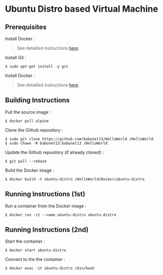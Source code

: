 # Ubuntu Distro based Virtual Machine

Prerequisites
-
Install Docker : 
> See detailled instructions <A href="https://github.com/babonet13/HelloWorld/tree/master/App/docker">here</A>. 

Install Git :
<pre><code>$ sudo apt-get install -y git</code></pre>

Install Docker : 
> See detailled instructions <A href="https://github.com/babonet13/HelloWorld/tree/master/App/docker">here</A>. 

Building Instructions
-
Pull the source image :
<pre><code>$ docker pull alpine</code></pre>

Clone the Github repository :
<pre><code>$ sudo git clone https://github.com/babonet13/HelloWorld /HelloWorld
$ sudo chown -R babonet13:babonet13 /HelloWorld</code></pre>

Update the Github repository (if already cloned) :
<pre><code>$ git pull --rebase</code></pre>

Build the Docker image :
<pre><code>$ docker build -t ubuntu-distro /HelloWorld/Docker/ubuntu-distro</code></pre>

Running Instructions (1st)
-
Run a container from the Docker image :
<pre><code>$ docker run -it --name ubuntu-distro ubuntu-distro</code></pre>

Running Instructions (2nd)
-
Start the container :
<pre><code>$ docker start ubuntu-distro</code></pre>

Connect to the the container :
<pre><code>$ docker exec -it ubuntu-distro /bin/bash</code></pre>
